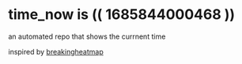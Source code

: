 # time_now is (( 1685844000468 ))

an automated repo that shows the currnent time

inspired by [breakingheatmap](https://github.com/breakingheatmap/breakingheatmap)
